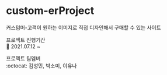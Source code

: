 # custom-erProject
커스텀머-고객이 원하는 이미지로 직접 디자인해서 구매할 수 있는 사이트 


프로젝트 진행기간<br>
📣 2021.07.12 ~ <br>

프로젝트 팀멤버<br>
:octocat: 김성민, 박소미, 이유나<br>
